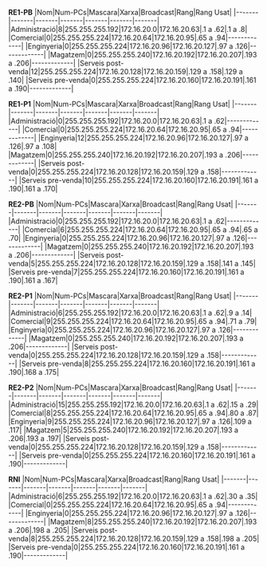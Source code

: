 **RE1-PB** 
|Nom|Num-PCs|Mascara|Xarxa|Broadcast|Rang|Rang Usat|
|-------|-------|-------|-------|-------|-------|-------|
|Administració|8|255.255.255.192|172.16.20.0|172.16.20.63|.1 a .62|.1 a .8|
|Comercial|0|255.255.255.224|172.16.20.64|172.16.20.95|.65 a .94|-------------|
|Enginyeria|0|255.255.255.224|172.16.20.96|172.16.20.127|.97 a .126|-------------|
|Magatzem|0|255.255.255.240|172.16.20.192|172.16.20.207|.193 a .206|-------------|
|Serveis post-venda|12|255.255.255.224|172.16.20.128|172.16.20.159|.129 a .158|.129 a .140|
|Serveis pre-venda|0|255.255.255.224|172.16.20.160|172.16.20.191|.161 a .190|-------------|

**RE1-P1**
|Nom|Num-PCs|Mascara|Xarxa|Broadcast|Rang|Rang Usat|
|-------|-------|-------|-------|-------|-------|-------|
|Administració|0|255.255.255.192|172.16.20.0|172.16.20.63|.1 a .62|-------------|
|Comercial|0|255.255.255.224|172.16.20.64|172.16.20.95|.65 a .94|-------------|
|Enginyeria|12|255.255.255.224|172.16.20.96|172.16.20.127|.97 a .126|.97 a .108|
|Magatzem|0|255.255.255.240|172.16.20.192|172.16.20.207|.193 a .206|-------------|
|Serveis post-venda|0|255.255.255.224|172.16.20.128|172.16.20.159|.129 a .158|-------------|
|Serveis pre-venda|10|255.255.255.224|172.16.20.160|172.16.20.191|.161 a .190|.161 a .170|

**RE2-PB**
|Nom|Num-PCs|Mascara|Xarxa|Broadcast|Rang|Rang Usat|
|-------|-------|-------|-------|-------|-------|-------|
|Administració|0|255.255.255.192|172.16.20.0|172.16.20.63|.1 a .62|-------------|
|Comercial|6|255.255.255.224|172.16.20.64|172.16.20.95|.65 a .94|.65 a .70|
|Enginyeria|0|255.255.255.224|172.16.20.96|172.16.20.127|.97 a .126|-------------|
|Magatzem|0|255.255.255.240|172.16.20.192|172.16.20.207|.193 a .206|-------------|
|Serveis post-venda|5|255.255.255.224|172.16.20.128|172.16.20.159|.129 a .158|.141 a .145|
|Serveis pre-venda|7|255.255.255.224|172.16.20.160|172.16.20.191|.161 a .190|.161 a .167|

**RE2-P1**
|Nom|Num-PCs|Mascara|Xarxa|Broadcast|Rang|Rang Usat|
|-------|-------|-------|-------|-------|-------|-------|
|Administració|6|255.255.255.192|172.16.20.0|172.16.20.63|.1 a .62|.9 a .14|
|Comercial|9|255.255.255.224|172.16.20.64|172.16.20.95|.65 a .94|.71 a .79|
|Enginyeria|0|255.255.255.224|172.16.20.96|172.16.20.127|.97 a .126|-------------|
|Magatzem|0|255.255.255.240|172.16.20.192|172.16.20.207|.193 a .206|-------------|
|Serveis post-venda|0|255.255.255.224|172.16.20.128|172.16.20.159|.129 a .158|-------------|
|Serveis pre-venda|8|255.255.255.224|172.16.20.160|172.16.20.191|.161 a .190|.168 a .175|

**RE2-P2**
|Nom|Num-PCs|Mascara|Xarxa|Broadcast|Rang|Rang Usat|
|-------|-------|-------|-------|-------|-------|-------|
|Administració|15|255.255.255.192|172.16.20.0|172.16.20.63|.1 a .62|.15 a .29|
|Comercial|8|255.255.255.224|172.16.20.64|172.16.20.95|.65 a .94|.80 a .87|
|Enginyeria|9|255.255.255.224|172.16.20.96|172.16.20.127|.97 a .126|.109 a .117|
|Magatzem|5|255.255.255.240|172.16.20.192|172.16.20.207|.193 a .206|.193 a .197|
|Serveis post-venda|0|255.255.255.224|172.16.20.128|172.16.20.159|.129 a .158|-------------|
|Serveis pre-venda|0|255.255.255.224|172.16.20.160|172.16.20.191|.161 a .190|-------------|

**RNI**
|Nom|Num-PCs|Mascara|Xarxa|Broadcast|Rang|Rang Usat|
|-------|-------|-------|-------|-------|-------|-------|
|Administració|6|255.255.255.192|172.16.20.0|172.16.20.63|.1 a .62|.30 a .35|
|Comercial|0|255.255.255.224|172.16.20.64|172.16.20.95|.65 a .94|-------------|
|Enginyeria|0|255.255.255.224|172.16.20.96|172.16.20.127|.97 a .126|-------------|
|Magatzem|8|255.255.255.240|172.16.20.192|172.16.20.207|.193 a .206|.198 a .205|
|Serveis post-venda|8|255.255.255.224|172.16.20.128|172.16.20.159|.129 a .158|.198 a .205|
|Serveis pre-venda|0|255.255.255.224|172.16.20.160|172.16.20.191|.161 a .190|-------------|
